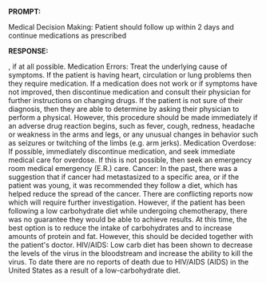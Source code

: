 **PROMPT:**

Medical Decision Making: Patient should follow up within 2 days and continue medications as prescribed

**RESPONSE:**

 , if at all possible.  Medication Errors: Treat the underlying cause of symptoms. If the patient is having heart, circulation or lung problems then they require medication. If a medication does not work or if symptoms have not improved, then discontinue medication and consult their physician for further instructions on changing drugs. If the patient is not sure of their diagnosis, then they are able to determine by asking their physician to perform a physical. However, this procedure should be made immediately if an adverse drug reaction begins, such as fever, cough, redness, headache or weakness in the arms and legs, or any unusual changes in behavior such as seizures or twitching of the limbs (e.g. arm jerks).  Medication Overdose: If possible, immediately discontinue medication, and seek immediate medical care for overdose. If this is not possible, then seek an emergency room medical emergency (E.R.) care.  Cancer: In the past, there was a suggestion that if cancer had metastasized to a specific area, or if the patient was young, it was recommended they follow a diet, which has helped reduce the spread of the cancer. There are conflicting reports now which will require further investigation. However, if the patient has been following a low carbohydrate diet while undergoing chemotherapy, there was no guarantee they would be able to achieve results. At this time, the best option is to reduce the intake of carbohydrates and to increase amounts of protein and fat. However, this should be decided together with the patient's doctor.  HIV/AIDS: Low carb diet has been shown to decrease the levels of the virus in the bloodstream and increase the ability to kill the virus. To date there are no reports of death due to HIV/AIDS (AIDS) in the United States as a result of a low-carbohydrate diet.